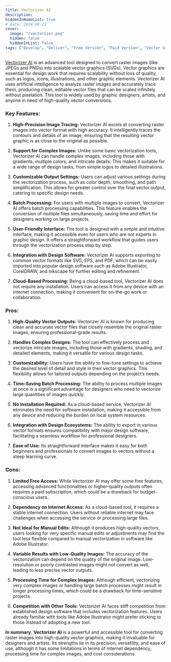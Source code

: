 ```yaml
---
title: Vectorizer AI
description: 
hiddenInHomeList: true
# date: 2024-08-23
cover:
  image: "/vectorizer.png"
  hidden: false
  hiddenInList: false
tags: ["Develop", "Deliver", "Free Version", "Paid Version", "Vector Graphics", "Image Conversion"]
---
```



[Vectorizer AI](https://vectorizer.ai/) is an advanced tool designed to convert raster images (like JPEGs and PNGs) into scalable vector graphics (SVGs). Vector graphics are essential for design work that requires scalability without loss of quality, such as logos, icons, illustrations, and other graphic elements. Vectorizer AI uses artificial intelligence to analyze raster images and accurately trace them, producing clean, editable vector files that can be scaled infinitely without pixelation. This tool is widely used by graphic designers, artists, and anyone in need of high-quality vector conversions.

### Key Features:

1. **High-Precision Image Tracing:**
   Vectorizer AI excels at converting raster images into vector format with high accuracy. It intelligently traces the contours and details of an image, ensuring that the resulting vector graphic is as close to the original as possible.

2. **Support for Complex Images:**
   Unlike some basic vectorization tools, Vectorizer AI can handle complex images, including those with gradients, multiple colors, and intricate details. This makes it suitable for a wide range of design tasks, from simple logos to detailed illustrations.

3. **Customizable Output Settings:**
   Users can adjust various settings during the vectorization process, such as color depth, smoothing, and path simplification. This allows for greater control over the final vector output, catering to specific design needs.

4. **Batch Processing:**
   For users with multiple images to convert, Vectorizer AI offers batch processing capabilities. This feature enables the conversion of multiple files simultaneously, saving time and effort for designers working on large projects.

5. **User-Friendly Interface:**
   The tool is designed with a simple and intuitive interface, making it accessible even for users who are not experts in graphic design. It offers a straightforward workflow that guides users through the vectorization process step by step.

6. **Integration with Design Software:**
   Vectorizer AI supports exporting to common vector formats like SVG, EPS, and PDF, which can be easily imported into popular design software such as Adobe Illustrator, CorelDRAW, and Inkscape for further editing and refinement.

7. **Cloud-Based Processing:**
   Being a cloud-based tool, Vectorizer AI does not require any installation. Users can access it from any device with an internet connection, making it convenient for on-the-go work or collaboration.

### Pros:

1. **High-Quality Vector Outputs:**
   Vectorizer AI is known for producing clean and accurate vector files that closely resemble the original raster images, ensuring professional-grade results.

2. **Handles Complex Designs:**
   The tool can effectively process and vectorize intricate images, including those with gradients, shading, and detailed elements, making it versatile for various design tasks.

3. **Customizability:**
   Users have the ability to fine-tune settings to achieve the desired level of detail and style in their vector graphics. This flexibility allows for tailored outputs depending on the project’s needs.

4. **Time-Saving Batch Processing:**
   The ability to process multiple images at once is a significant advantage for designers who need to vectorize large quantities of images quickly.

5. **No Installation Required:**
   As a cloud-based service, Vectorizer AI eliminates the need for software installation, making it accessible from any device and reducing the burden on local system resources.

6. **Integration with Design Ecosystems:**
   The ability to export in various vector formats ensures compatibility with major design software, facilitating a seamless workflow for professional designers.

7. **Ease of Use:**
   Its straightforward interface makes it easy for both beginners and professionals to convert images to vectors without a steep learning curve.

### Cons:

1. **Limited Free Access:**
   While Vectorizer AI may offer some free features, accessing advanced functionalities or higher-quality outputs often requires a paid subscription, which could be a drawback for budget-conscious users.

2. **Dependency on Internet Access:**
   As a cloud-based tool, it requires a stable internet connection. Users without reliable internet may face challenges when accessing the service or processing large files.

3. **Not Ideal for Manual Edits:**
   Although it produces high-quality vectors, users looking for very specific manual edits or adjustments may find the tool less flexible compared to manual vectorization in software like Adobe Illustrator.

4. **Variable Results with Low-Quality Images:**
   The accuracy of the vectorization can depend on the quality of the original image. Low-resolution or poorly contrasted images might not convert as well, leading to less precise vector outputs.

5. **Processing Time for Complex Images:**
   Although efficient, vectorizing very complex images or handling large batch processes might result in longer processing times, which could be a drawback for time-sensitive projects.

6. **Competition with Other Tools:**
   Vectorizer AI faces stiff competition from established design software that includes vectorization features. Users already familiar with tools like Adobe Illustrator might prefer sticking to those instead of adopting a new tool.

**In summary**, **Vectorizer AI** is a powerful and accessible tool for converting raster images into high-quality vector graphics, making it invaluable for designers and artists. Its strengths lie in its precision, versatility, and ease of use, although it has some limitations in terms of internet dependency, processing time for complex images, and cost considerations.
